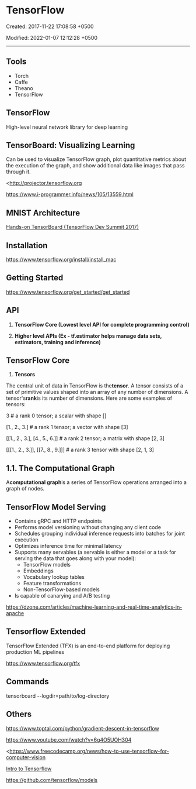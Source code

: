 # TensorFlow

Created: 2017-11-22 17:08:58 +0500

Modified: 2022-01-07 12:12:28 +0500

---

## Tools
-   Torch
-   Caffe
-   Theano
-   TensorFlow

## TensorFlow

High-level neural network library for deep learning

## TensorBoard: Visualizing Learning

Can be used to visualize TensorFlow graph, plot quantitative metrics about the execution of the graph, and show additional data like images that pass through it.

<http://projector.tensorflow.org

<https://www.i-programmer.info/news/105/13559.html>

## MNIST Architecture

[Hands-on TensorBoard (TensorFlow Dev Summit 2017)](https://www.youtube.com/watch?v=eBbEDRsCmv4)

## Installation

<https://www.tensorflow.org/install/install_mac>

## Getting Started

<https://www.tensorflow.org/get_started/get_started>

## API

1.  **TensorFlow Core (Lowest level API for complete programming control)**

2.  **Higher level APIs (Ex - tf.estimator helps manage data sets, estimators, training and inference)**

## TensorFlow Core

1.  **Tensors**

The central unit of data in TensorFlow is the**tensor**. A tensor consists of a set of primitive values shaped into an array of any number of dimensions. A tensor's**rank**is its number of dimensions. Here are some examples of tensors:

3 # a rank 0 tensor; a scalar with shape []

[1., 2., 3.] # a rank 1 tensor; a vector with shape [3]

[[1., 2., 3.], [4., 5., 6.]] # a rank 2 tensor; a matrix with shape [2, 3]

[[[1., 2., 3.]], [[7., 8., 9.]]] # a rank 3 tensor with shape [2, 1, 3]

## 1.1. The Computational Graph

A**computational graph**is a series of TensorFlow operations arranged into a graph of nodes.

## TensorFlow Model Serving
-   Contains gRPC and HTTP endpoints
-   Performs model versioning without changing any client code
-   Schedules grouping individual inference requests into batches for joint execution
-   Optimizes inference time for minimal latency
-   Supports many servables (a servable is either a model or a task for serving the data that goes along with your model):
    -   TensorFlow models
    -   Embeddings
    -   Vocabulary lookup tables
    -   Feature transformations
    -   Non-TensorFlow-based models
-   Is capable of canarying and A/B testing

<https://dzone.com/articles/machine-learning-and-real-time-analytics-in-apache>

## Tensorflow Extended

TensorFlow Extended (TFX) is an end-to-end platform for deploying production ML pipelines

<https://www.tensorflow.org/tfx>

## Commands

tensorboard --logdir=path/to/log-directory

## Others

<https://www.toptal.com/python/gradient-descent-in-tensorflow>

<https://www.youtube.com/watch?v=6g4O5UOH304>

<https://www.freecodecamp.org/news/how-to-use-tensorflow-for-computer-vision

[Intro to Tensorflow](https://www.youtube.com/playlist?list=PL2-dafEMk2A7EEME489DsI468AB0wQsMV)

<https://github.com/tensorflow/models>
